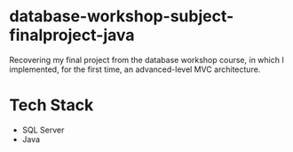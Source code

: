 # database-workshop-subject-finalproject-java
Recovering my final project from the database workshop course, in which I implemented, for the first time, an advanced-level MVC architecture.

# Tech Stack
<ul>
  <li>SQL Server</li>
  <li>Java</li>
</ul>
